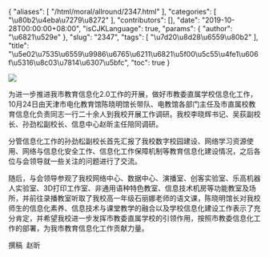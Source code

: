 {
    "aliases": [
        "/html/moral/allround/2347.html"
    ],
    "categories": [
        "\u80b2\u4eba\u7279\u8272"
    ],
    "contributors": [],
    "date": "2019-10-28T00:00:00+08:00",
    "isCJKLanguage": true,
    "params": {
        "author": "\u6821\u529e"
    },
    "slug": "2347",
    "tags": [
        "\u7d20\u8d28\u6559\u80b2"
    ],
    "title": "\u5e02\u7535\u6559\u9986\u6765\u6211\u6821\u5f00\u5c55\u4fe1\u606f\u5316\u8c03\u7814\u6307\u5bfc",
    "toc": true
}

![](https://cdn.tfls.online/mirror/full/2cf02a33e90beac672e0b5d62dc192ed87d955a2.jpg)




 




 为进一步推进我市教育信息化2.0工作的开展，做好市教委直属学校信息化工作，10月24日由天津市电化教育馆陈晓明馆长带队、电教馆各部门主任及市直属校教育信息化负责同志一行二十余人到我校开展工作调研。我校李晓辉书记、吴荻副校长、孙劲松副校长、信息中心赵昕主任陪同调研。




 分管信息化工作的孙劲松副校长首先汇报了我校数字校园建设、网络学习资源使用、网络与信息化安全工作、信息化工作保障机制等教育信息化建设情况，之后各位与会领导就一些关注的问题进行了交流。




随后，与会领导参观了我校网络中心、数据中心、演播室、创客实验室、乐高机器人实验室、3D打印工作室、非通用语种特色教室、信息技术机房等功能教室及场所，并前往录播教室听取了我校高一年级石丽娜老师的语文课，陈晓明馆长对我校师生的信息化素养、信息技术与课堂教学的融合以及学校信息化建设工作表示了充分肯定，并希望我校进一步发挥市教委直属学校的引领作用，按照市教委信息化工作的部署，为我市教育信息化工作贡献力量。




 撰稿  赵昕



  


  



